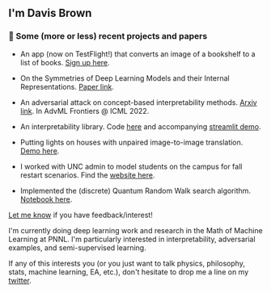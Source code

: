 ## I'm Davis Brown

### 🔨 Some (more or less) recent projects and papers

- An app (now on TestFlight!) that converts an image of a bookshelf to a list of books. [Sign up here](https://lookshelf.app/).

- On the Symmetries of Deep Learning Models and their Internal Representations. [Paper link](https://arxiv.org/abs/2205.14258).
 
- An adversarial attack on concept-based interpretability methods. [Arxiv link](https://arxiv.org/abs/2110.07120). In AdvML Frontiers @ ICML 2022.

- An interpretability library. Code [here](https://github.com/pnnl/DeepDataProfiler) and accompanying [streamlit demo](https://share.streamlit.io/pnnl/deepdataprofiler/frontend/main_streamlit.py).

- Putting lights on houses with unpaired image-to-image translation. [Demo here](https://share.streamlit.io/davisrbr/holiday-lights/main/main.py).

- I worked with UNC admin to model students on the campus for fall restart scenarios. Find the [website here](https://davisrbr.github.io/fall2020unc/).

- Implemented the (discrete) Quantum Random Walk search algorithm. [Notebook here](https://github.com/nickk124/quantumsearch/blob/master/random_walk_search.ipynb).


[Let me know](https://twitter.com/davisbrownr) if you have feedback/interest!

I'm currently doing deep learning work and research in the Math of Machine Learning at PNNL. I'm particularly interested in interpretability, adversarial examples, and semi-supervised learning.

If any of this interests you (or you just want to talk physics, philosophy, stats, machine learning, EA, etc.), don't hesitate to drop me a line on my [twitter](https://twitter.com/davisbrownr).
